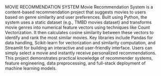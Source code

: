 MOVIE RECOMMENDATION SYSTEM 
Movie Recommendation System is a content-based recommendation project that suggests movies to users based on genre similarity and user preferences. Built using Python, the system uses a static dataset (e.g., TMBD movies dataset) and transforms movie genres into numerical feature vectors using techniques like Count Vectorization. It then calculates cosine similarity between these vectors to identify and rank the most similar movies. Key libraries include Pandas for data handling, Scikit-learn for vectorization and similarity computation, and Streamlit for building an interactive and user-friendly interface. Users can simply select a movie and instantly receive personalized recommendations. This project demonstrates practical knowledge of recommender systems, feature engineering, data preprocessing, and full-stack deployment of machine learning models.
